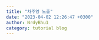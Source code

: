 ```yaml
---
title: "차주영 노출"
date: "2023-04-02 12:26:47 +0300"
author: NrdyBhu1
category: tutorial blog
---
```

